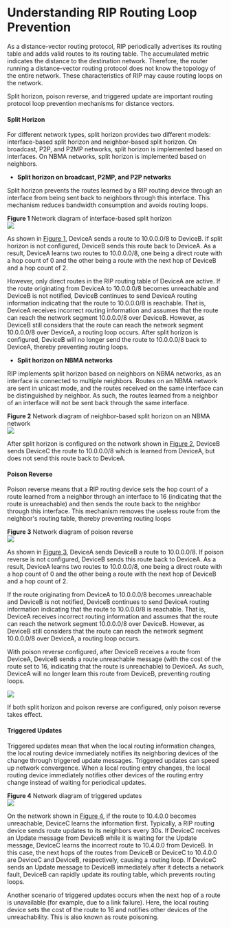 Understanding RIP Routing Loop Prevention
=========================================

As a distance-vector routing protocol, RIP periodically advertises its routing table and adds valid routes to its routing table. The accumulated metric indicates the distance to the destination network. Therefore, the router running a distance-vector routing protocol does not know the topology of the entire network. These characteristics of RIP may cause routing loops on the network.

Split horizon, poison reverse, and triggered update are important routing protocol loop prevention mechanisms for distance vectors.

#### Split Horizon

For different network types, split horizon provides two different models: interface-based split horizon and neighbor-based split horizon. On broadcast, P2P, and P2MP networks, split horizon is implemented based on interfaces. On NBMA networks, split horizon is implemented based on neighbors.

* **Split horizon on broadcast, P2MP, and P2P networks**

Split horizon prevents the routes learned by a RIP routing device through an interface from being sent back to neighbors through this interface. This mechanism reduces bandwidth consumption and avoids routing loops.

**Figure 1** Network diagram of interface-based split horizon  
![](figure/en-us_image_0000001130782982.png)

As shown in [Figure 1](#EN-US_CONCEPT_0000001130623172__fig2083612541429), DeviceA sends a route to 10.0.0.0/8 to DeviceB. If split horizon is not configured, DeviceB sends this route back to DeviceA. As a result, DeviceA learns two routes to 10.0.0.0/8, one being a direct route with a hop count of 0 and the other being a route with the next hop of DeviceB and a hop count of 2.

However, only direct routes in the RIP routing table of DeviceA are active. If the route originating from DeviceA to 10.0.0.0/8 becomes unreachable and DeviceB is not notified, DeviceB continues to send DeviceA routing information indicating that the route to 10.0.0.0/8 is reachable. That is, DeviceA receives incorrect routing information and assumes that the route can reach the network segment 10.0.0.0/8 over DeviceB. However, as DeviceB still considers that the route can reach the network segment 10.0.0.0/8 over DeviceA, a routing loop occurs. After split horizon is configured, DeviceB will no longer send the route to 10.0.0.0/8 back to DeviceA, thereby preventing routing loops.

* **Split horizon on NBMA networks**

RIP implements split horizon based on neighbors on NBMA networks, as an interface is connected to multiple neighbors. Routes on an NBMA network are sent in unicast mode, and the routes received on the same interface can be distinguished by neighbor. As such, the routes learned from a neighbor of an interface will not be sent back through the same interface.

**Figure 2** Network diagram of neighbor-based split horizon on an NBMA network  
![](figure/en-us_image_0000001176742639.png)

After split horizon is configured on the network shown in [Figure 2](#EN-US_CONCEPT_0000001130623172__en-us_concept_0190705510_fig_dc_vrp_rip_feature_000702), DeviceB sends DeviceC the route to 10.0.0.0/8 which is learned from DeviceA, but does not send this route back to DeviceA.



#### Poison Reverse

Poison reverse means that a RIP routing device sets the hop count of a route learned from a neighbor through an interface to 16 (indicating that the route is unreachable) and then sends the route back to the neighbor through this interface. This mechanism removes the useless route from the neighbor's routing table, thereby preventing routing loops

**Figure 3** Network diagram of poison reverse  
![](figure/en-us_image_0000001176742645.png)

As shown in [Figure 3](#EN-US_CONCEPT_0000001130623172__fig9888172004411), DeviceA sends DeviceB a route to 10.0.0.0/8. If poison reverse is not configured, DeviceB sends this route back to DeviceA. As a result, DeviceA learns two routes to 10.0.0.0/8, one being a direct route with a hop count of 0 and the other being a route with the next hop of DeviceB and a hop count of 2.

If the route originating from DeviceA to 10.0.0.0/8 becomes unreachable and DeviceB is not notified, DeviceB continues to send DeviceA routing information indicating that the route to 10.0.0.0/8 is reachable. That is, DeviceA receives incorrect routing information and assumes that the route can reach the network segment 10.0.0.0/8 over DeviceB. However, as DeviceB still considers that the route can reach the network segment 10.0.0.0/8 over DeviceA, a routing loop occurs.

With poison reverse configured, after DeviceB receives a route from DeviceA, DeviceB sends a route unreachable message (with the cost of the route set to 16, indicating that the route is unreachable) to DeviceA. As such, DeviceA will no longer learn this route from DeviceB, preventing routing loops.

![](public_sys-resources/note_3.0-en-us.png) 

If both split horizon and poison reverse are configured, only poison reverse takes effect.



#### Triggered Updates

Triggered updates mean that when the local routing information changes, the local routing device immediately notifies its neighboring devices of the change through triggered update messages. Triggered updates can speed up network convergence. When a local routing entry changes, the local routing device immediately notifies other devices of the routing entry change instead of waiting for periodical updates.

**Figure 4** Network diagram of triggered updates  
![](figure/en-us_image_0000001130623194.png)

On the network shown in [Figure 4](#EN-US_CONCEPT_0000001130623172__en-us_concept_0190705506_fig_dc_vrp_rip_feature_000901), if the route to 10.4.0.0 becomes unreachable, DeviceC learns the information first. Typically, a RIP routing device sends route updates to its neighbors every 30s. If DeviceC receives an Update message from DeviceB while it is waiting for the Update message, DeviceC learns the incorrect route to 10.4.0.0 from DeviceB. In this case, the next hops of the routes from DeviceB or DeviceC to 10.4.0.0 are DeviceC and DeviceB, respectively, causing a routing loop. If DeviceC sends an Update message to DeviceB immediately after it detects a network fault, DeviceB can rapidly update its routing table, which prevents routing loops.

Another scenario of triggered updates occurs when the next hop of a route is unavailable (for example, due to a link failure). Here, the local routing device sets the cost of the route to 16 and notifies other devices of the unreachability. This is also known as route poisoning.